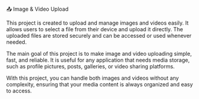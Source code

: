 📤 Image & Video Upload

This project is created to upload and manage images and videos easily. It allows users to select a file from their device and upload it directly. The uploaded files are stored securely and can be accessed or used whenever needed.

The main goal of this project is to make image and video uploading simple, fast, and reliable. It is useful for any application that needs media storage, such as profile pictures, posts, galleries, or video sharing platforms.

With this project, you can handle both images and videos without any complexity, ensuring that your media content is always organized and easy to access.
